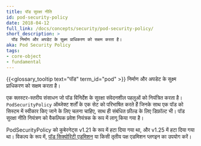 ```yaml
---
title: पॉड सुरक्षा नीति
id: pod-security-policy
date: 2018-04-12
full_link: /docs/concepts/security/pod-security-policy/
short_description: >
  पॉड निर्माण और अपडेट के सुक्ष्म प्राधिकरण को सक्षम करता है।
aka: Pod Security Policy
tags:
- core-object
- fundamental
---
```

 {{<glossary_tooltip text="पॉड" term_id="pod" >}} निर्माण और अपडेट के सुक्ष्म प्राधिकरण को सक्षम करता है।

<!--more--> 

एक क्लस्टर-स्तरीय संसाधन जो पॉड विनिर्देश के सुरक्षा संवेदनशील पहलुओं को नियंत्रित करता है। `PodSecurityPolicy` ऑब्जेक्ट शर्तों के एक सेट को परिभाषित करते हैं जिनके साथ एक पॉड को सिस्टम में स्वीकार किए जाने के लिए चलना चाहिए, साथ ही संबंधित फ़ील्ड के लिए डिफ़ॉल्ट भी। पॉड सुरक्षा नीति नियंत्रण को वैकल्पिक प्रवेश नियंत्रक के रूप में लागू किया गया है।

PodSecurityPolicy को कुबेरनेट्स v1.21 के रूप में हटा दिया गया था, और v1.25 में हटा दिया गया था।
विकल्प के रूप में, [पॉड सिक्योरिटी एडमिशन](/docs/concepts/security/pod-security-admission/) या किसी तृतीय पक्ष एडमिशन प्लगइन का उपयोग करें।